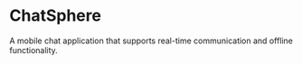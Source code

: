 # ChatSphere
A mobile chat application that supports real-time communication and offline functionality. 
